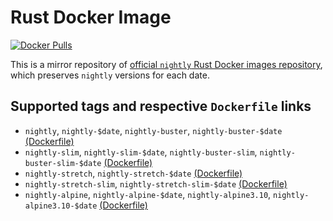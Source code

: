 Rust Docker Image
=================

[![Docker Pulls](https://img.shields.io/docker/pulls/instrumentisto/rust.svg)](https://hub.docker.com/r/instrumentisto/rust)

This is a mirror repository of [official `nightly` Rust Docker images repository][1], which preserves `nightly` versions for each date.




## Supported tags and respective `Dockerfile` links

- `nightly`, `nightly-$date`, `nightly-buster`, `nightly-buster-$date` [(Dockerfile)][101]
- `nightly-slim`, `nightly-slim-$date`, `nightly-buster-slim`, `nightly-buster-slim-$date` [(Dockerfile)][102]
- `nightly-stretch`, `nightly-stretch-$date` [(Dockerfile)][103]
- `nightly-stretch-slim`, `nightly-stretch-slim-$date` [(Dockerfile)][104]
- `nightly-alpine`, `nightly-alpine-$date`, `nightly-alpine3.10`, `nightly-alpine3.10-$date` [(Dockerfile)][105]





[1]: https://hub.docker.com/r/rustlang/rust

[101]: https://github.com/rust-lang-nursery/docker-rust-nightly/blob/master/buster/Dockerfile
[102]: https://github.com/rust-lang-nursery/docker-rust-nightly/blob/master/buster/slim/Dockerfile
[103]: https://github.com/rust-lang-nursery/docker-rust-nightly/blob/master/stretch/Dockerfile
[104]: https://github.com/rust-lang-nursery/docker-rust-nightly/tree/master/stretch/slim
[105]: https://github.com/rust-lang-nursery/docker-rust-nightly/blob/master/alpine3.10/Dockerfile
